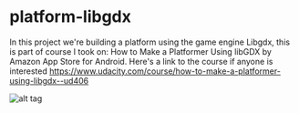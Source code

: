 # platform-libgdx
In this project we're building a platform  using the game engine Libgdx, this is part of  course I took 
on:  How to Make a Platformer Using libGDX by  Amazon App Store for Android. Here's a link to the course
if anyone is interested https://www.udacity.com/course/how-to-make-a-platformer-using-libgdx--ud406

![alt tag](https://cloud.githubusercontent.com/assets/9208418/24068454/5838c620-0b8f-11e7-96fc-c155c1f0d3d8.jpg)
